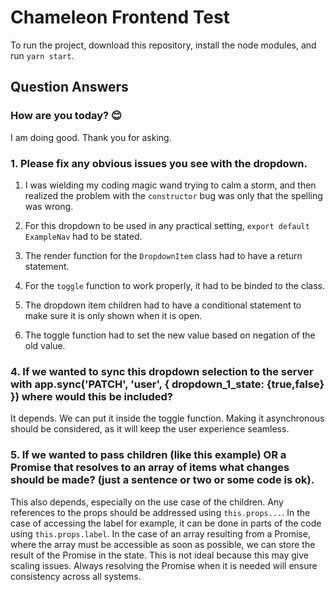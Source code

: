 # Chameleon Frontend Test

To run the project, download this repository, install the node modules, and run `yarn start`.

## Question Answers

### How are you today? 😊

I am doing good. Thank you for asking.

### 1. Please fix any obvious issues you see with the dropdown.

1. I was wielding my coding magic wand trying to calm a storm, and then realized the problem with the `constructor` bug was only that the spelling was wrong.

2. For this dropdown to be used in any practical setting, `export default ExampleNav` had to be stated.

3. The render function for the `DropdownItem` class had to have a return statement.

4. For the `toggle` function to work properly, it had to be binded to the class.

5. The dropdown item children had to have a conditional statement to make sure it is only shown when it is open.

6. The toggle function had to set the new value based on negation of the old value.

### 4. If we wanted to sync this dropdown selection to the server with app.sync('PATCH', 'user', { dropdown_1_state: {true,false} }) where would this be included?

It depends. We can put it inside the toggle function. Making it asynchronous should be considered, as it will keep the user experience seamless.

### 5. If we wanted to pass children (like this example) OR a Promise that resolves to an array of items what changes should be made? (just a sentence or two or some code is ok).

This also depends, especially on the use case of the children. Any references to the props should be addressed using `this.props...`. In the case of accessing the label for example, it can be done in parts of the code using `this.props.label`. In the case of an array resulting from a Promise, where the array must be accessible as soon as possible, we can store the result of the Promise in the state. This is not ideal because this may give scaling issues. Always resolving the Promise when it is needed will ensure consistency across all systems.
